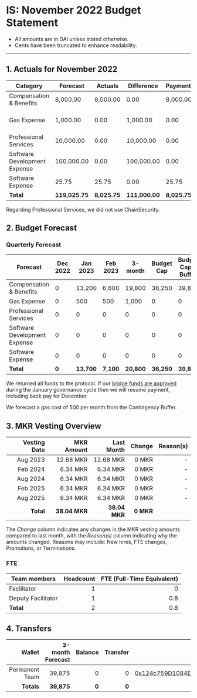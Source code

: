# IS: November 2022 Budget Statement

* All amounts are in DAI unless stated otherwise.
* Cents have been truncated to enhance readability.

---

## 1. Actuals for November 2022

|Category                    |Forecast  |Actuals |Difference|Payments|Why                       |
|----------------------------|----------|--------|----------|--------|--------------------------|
|Compensation & Benefits     |8,000.00  |8,000.00|0.00      |8,000.00|                          |
|Gas Expense                 |1,000.00  |0.00    |1,000.00  |0.00    |no ETH purchase this month|
|Professional Services       |10,000.00 |0.00    |10,000.00 |0.00    |no usage                  |
|Software Development Expense|100,000.00|0.00    |100,000.00|0.00    |                          |
|Software Expense            |25.75     |25.75   |0.00      |25.75   |BigBlueMeeting            |
|**Total**                   |**119,025.75**|**8,025.75**|**111,000.00**|**8,025.75**|                          |

Regarding Professional Services, we did not use ChainSecurity.

## 2. Budget Forecast

### Quarterly Forecast

|Forecast                    |Dec 2022|Jan 2023|Feb 2023|3-month|Budget Cap|Budget Cap + Buffer|
|----------------------------|--------|--------|--------|-------|----------|-------------------|
|Compensation & Benefits     |0       |13,200  |6,600   |19,800 |36,250    |39,875             |
|Gas Expense                 |0       |500     |500     |1,000  |0         |0                  |
|Professional Services       |0       |0       |0       |0      |0         |0                  |
|Software Development Expense|0       |0       |0       |0      |0         |0                  |
|Software Expense            |0       |0       |0       |0      |0         |0                  |
|**Total**                       |**0**       |**13,700**  |**7,100**   |**20,800** |**36,250**    |**39,875**             |

We returned all funds to the protocol. If our [bridge funds are approved](https://forum.makerdao.com/t/mip14c2-sp2-subproposal-for-protocol-dai-transfer-to-fund-iscu-from-dec-2022-to-may-2023/19025) during the January governance cycle then we will resume payment, including back pay for December.

We forecast a gas cost of 500 per month from the Contingency Buffer.

## 3. MKR Vesting Overview

|  Vesting Date  |       MKR Amount | Last Month |        Change |      Reason(s) |
|---------------:|-----------------:|-----------:|--------------:|---------------:|
|  Aug 2023 	   | 12.68 MKR   |      12.68 MKR |   0 MKR |      - |
|  Feb 2024 	   | 6.34 MKR    |      6.34 MKR |    0 MKR  |      - |
|  Aug 2024 	   | 6.34 MKR    |      6.34 MKR |   0 MKR  |      - |
|  Feb 2025 	   | 6.34 MKR    |      6.34 MKR |   0 MKR  |      - |
|  Aug 2025 	   | 6.34 MKR    |      6.34 MKR |   0 MKR  |      - |
|  **Total**       | **38.04 MKR**  |**38.04 MKR**| **0 MKR** |           |

The *Change* column indicates any changes in the MKR vesting amounts compared to last month, with the *Reason(s)* column indicating why the amounts changed. Reasons may include: New hires, FTE changes, Promotions, or Terminations.

### FTE

| Team members              |Headcount|FTE (Full-Time Equivalent)|
|---------------------------|--------:|-------------------------:|
| Facilitator               |1        |0                         |
| Deputy Facilitator        |1        |0.8                       |
| **Total**                 |2        |0.8                       |

## 4. Transfers

|  Wallet | 3-month Forecast    | Balance |      Transfer |                Multi-sig Address |
|--------:|---------------------:|-------:|--------------:|---------------------------------:|
| Permanent Team |  39,875    | 0      | 0 | [0x124c759D1084E67B19a206ab85c4527Fab26c342](https://gnosis-safe.io/app/#/safes/0x124c759D1084E67B19a206ab85c4527Fab26c342) |
| **Totals**     | **39,875** | **0**  | **0** | |
